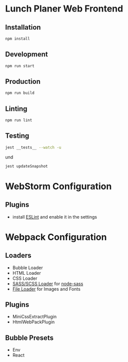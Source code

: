 # Lunch Planer Web Frontend

## Installation

```bash
npm install
```

## Development

```bash
npm run start
```
## Production

```bash
npm run build
```
## Linting

```bash
npm run lint
```

## Testing

```bash
jest __tests__ --watch -u
```
und
```bash
jest updateSnapshot
```

# WebStorm Configuration
## Plugins

* install [ESLint](https://plugins.jetbrains.com/plugin/7494-eslint) and enable it in the settings

# Webpack Configuration

## Loaders
* Bubble Loader
* HTML Loader
* CSS Loader
* [SASS/SCSS Loader](https://github.com/webpack-contrib/sass-loader) for [node-sass](https://github.com/sass/node-sass)
* [File Loader](https://github.com/webpack-contrib/file-loader) for Images and Fonts

## Plugins
* MiniCssExtractPlugin
* HtmlWebPackPlugin
 
## Bubble Presets
* Env
* React
